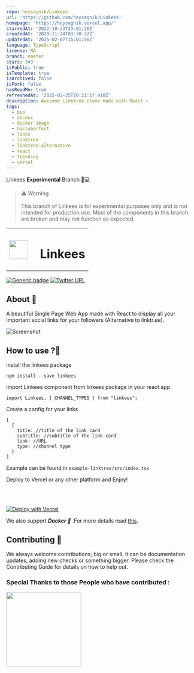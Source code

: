 ```yaml
---
repo: heysagnik/Linkees
url: 'https://github.com/heysagnik/Linkees'
homepage: 'https://heysagnik.vercel.app/'
starredAt: '2022-10-23T23:01:26Z'
createdAt: '2020-11-24T03:38:37Z'
updatedAt: '2025-02-07T15:01:56Z'
language: TypeScript
license: NA
branch: master
stars: 349
isPublic: true
isTemplate: true
isArchived: false
isFork: false
hasReadMe: true
refreshedAt: '2025-02-25T20:21:17.418Z'
description: Awesome Linktree clone made with React ⚛️
tags:
  - bio
  - docker
  - docker-image
  - hactoberfest
  - links
  - linktree
  - linktree-alternative
  - react
  - trending
  - vercel
---
```


Linkees **Experimental** Branch 🔬💻

> ⚠️ Warning <br/> <br/>
> This branch of Linkees is for experimental purposes only and is not intended for production use. Most of the components in this branch are broken and may not function as expected.

<table>
<tr >
    <th><img src="https://s3.us-east-2.amazonaws.com/fueler.io-images/fueler-creatons/ZO3GUmNNWMJL8vuRQMQIDs7ConJCktJOOo0xTjgr.png" width="50px" height="50px" style="display:inline-block; "/></th>
    <th><h1>&ensp;Linkees</h1></th>
</tr>
</table>

[![Generic badge](https://img.shields.io/badge/BUILD-Success-<COLOR>.svg?logo=github)](https://vercel.com/heysagnik/bio/deployments) [![Twitter URL](https://img.shields.io/twitter/url/https/twitter.com/heysagnik.svg?style=social&label=Follow%20%40heysagnik)](https://twitter.com/heysagnik)

## About 🎯

A beautiful Single Page Web App made with React to display all your important social links for your followers (Alternative to linktr.ee).

![Screenshot](https://api.microlink.io/?url=https://heysagnik.vercel.app&screenshot=true&meta=false&embed=screenshot.url&waitForTimeout=1500&type=jpeg&overlay.browser=dark&overlay.background=linear-gradient%28225deg%2C+%23FF057C+0%25%2C+%238D0B93+50%25%2C+%23321575+100%25%29)

## How to use ?🤔

install the linkees package

```
npm install --save linkees
```

import Linkees component from linkees package in your react app

```
import Linkees, { CHANNEL_TYPES } from "linkees";
```

Create a config for your links

```
[
  {
    title: //title of the link card
    subtitle: //subtitle of the link card
    link: //URL
    type: //channel type
  }
]
```

Example can be found in `example-linktree/src/index.tsx`

Deploy to Vercel or any other platform and Enjoy!

<br>

<br>

[![Deploy with Vercel](https://vercel.com/button)](https://vercel.com/new/git/external?repository-url=https%3A%2F%2Fgithub.com%2Fheysagnik%2FLinkees)

We also support **_Docker 🐳_** .For more details read [this](https://github.com/heysagnik/Linkees/blob/d15c73b40e140249aa58e7354b80e1ae7508ef9f/docker.md).

## Contributing 📝

We always welcome contributions; big or small, it can be documentation updates, adding new checks or something bigger. Please check the Contributing Guide for details on how to help out.

### Special Thanks to those People who have contributed :

<img width="200" src="https://contrib.rocks/image?repo=heysagnik/Linkees" />

